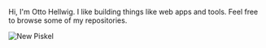 Hi, I'm Otto Hellwig. I like building things like web apps and tools. Feel free to browse some of my repositories.

![New Piskel](https://github.com/ottohellwig/ottohellwig/assets/105997582/f540df39-1605-4f2a-88f5-47f1d62cfaa6)
